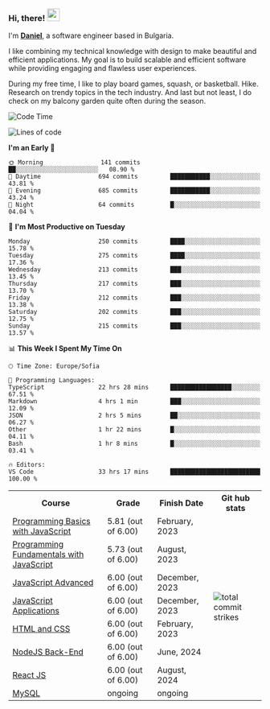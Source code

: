 ### Hi, there! <img src="https://emojis.slackmojis.com/emojis/images/1536351075/4594/blob-wave.gif" width="25"/>

I'm [**Daniel**](https://danielbatanov.netlify.app/), a software engineer based in Bulgaria.   

I like combining my technical knowledge with design to make beautiful and efficient applications. My goal is to build scalable and efficient software while providing engaging and flawless user experiences.

During my free time, I like to play board games, squash, or basketball. Hike. Research on trendy topics in the tech industry. And last but not least, I do check on my balcony garden quite often during the season.

<!--START_SECTION:waka-->
![Code Time](http://img.shields.io/badge/Code%20Time-1%2C162%20hrs%2055%20mins-blue)

![Lines of code](https://img.shields.io/badge/From%20Hello%20World%20I%27ve%20Written-487.2%20thousand%20lines%20of%20code-blue)

**I'm an Early 🐤** 

```text
🌞 Morning                141 commits         ██░░░░░░░░░░░░░░░░░░░░░░░   08.90 % 
🌆 Daytime                694 commits         ███████████░░░░░░░░░░░░░░   43.81 % 
🌃 Evening                685 commits         ███████████░░░░░░░░░░░░░░   43.24 % 
🌙 Night                  64 commits          █░░░░░░░░░░░░░░░░░░░░░░░░   04.04 % 
```
📅 **I'm Most Productive on Tuesday** 

```text
Monday                   250 commits         ████░░░░░░░░░░░░░░░░░░░░░   15.78 % 
Tuesday                  275 commits         ████░░░░░░░░░░░░░░░░░░░░░   17.36 % 
Wednesday                213 commits         ███░░░░░░░░░░░░░░░░░░░░░░   13.45 % 
Thursday                 217 commits         ███░░░░░░░░░░░░░░░░░░░░░░   13.70 % 
Friday                   212 commits         ███░░░░░░░░░░░░░░░░░░░░░░   13.38 % 
Saturday                 202 commits         ███░░░░░░░░░░░░░░░░░░░░░░   12.75 % 
Sunday                   215 commits         ███░░░░░░░░░░░░░░░░░░░░░░   13.57 % 
```


📊 **This Week I Spent My Time On** 

```text
🕑︎ Time Zone: Europe/Sofia

💬 Programming Languages: 
TypeScript               22 hrs 28 mins      █████████████████░░░░░░░░   67.51 % 
Markdown                 4 hrs 1 min         ███░░░░░░░░░░░░░░░░░░░░░░   12.09 % 
JSON                     2 hrs 5 mins        ██░░░░░░░░░░░░░░░░░░░░░░░   06.27 % 
Other                    1 hr 22 mins        █░░░░░░░░░░░░░░░░░░░░░░░░   04.11 % 
Bash                     1 hr 8 mins         █░░░░░░░░░░░░░░░░░░░░░░░░   03.41 % 

🔥 Editors: 
VS Code                  33 hrs 17 mins      █████████████████████████   100.00 % 
```


<!--END_SECTION:waka-->


<table>
  <tr>
    <th>Course</th>
    <th>Grade</th>
    <th>Finish Date</th>
    <th>Git hub stats</th>
  </tr>
  <tr>
    <td><a href="https://softuni.bg/Certificates/Details/159814/4fcfee60">Programming Basics with JavaScript</a></td>
    <td>5.81 (out of 6.00)</td>
    <td>February, 2023</td>
    <td rowspan="8"><img align="center" src="https://github-readme-streak-stats.herokuapp.com/?user=batanoffs&layout=compact&hide_border=true" alt="total commit strikes"/></td>
  </tr>
  <tr>
    <td><a href="https://softuni.bg/Certificates/Details/180198/31625e83">Programming Fundamentals with JavaScript</a></td>
    <td>5.73 (out of 6.00)</td>
    <td>August, 2023</td>
  </tr>
  <tr>
    <td><a href="https://softuni.bg/Certificates/Details/195467/d2fe5f99">JavaScript Advanced</a></td>
    <td>6.00 (out of 6.00)</td>
    <td>December, 2023</td>
  </tr>
  <tr>
    <td><a href="https://softuni.bg/Certificates/Details/195298/1f9f9bde">JavaScript Applications</a></td>
    <td>6.00 (out of 6.00)</td>
    <td>December, 2023</td>
  </tr>
  <tr>
    <td><a href="https://softuni.bg/certificates/details/205221/f430eb0f">HTML and CSS</a></td>
    <td>6.00 (out of 6.00)</td>
    <td>February, 2023</td>
  </tr>
  <tr>
    <td><a href="https://softuni.bg/certificates/details/218275/6b86be8a">NodeJS Back-End</a></td>
    <td>6.00 (out of 6.00)</td>
    <td>June, 2024</td>
  </tr>
  <tr>
    <td><a href="https://softuni.bg/Certificates/Details/223751/509209a4">React JS</a></td>
    <td>6.00 (out of 6.00)</td>
    <td>August, 2024</td>
  </tr>
  <tr>
    <td><a href="">MySQL</a></td>
    <td> ongoing</td>
    <td> ongoing</td>
  </tr>
</table>

 <!-- <a href="#"><img align="center" src="https://github-profile-trophy.vercel.app/?username=batanoffs&column=-1&margin-w=8&margin-h=2" alt="GitHub Trophies" /></a> -->



